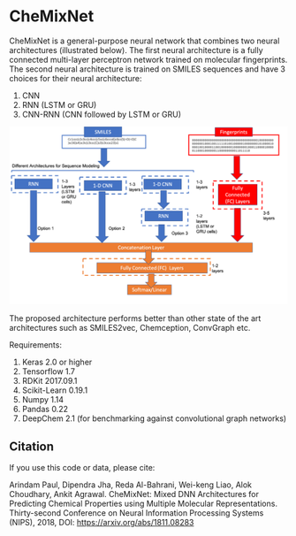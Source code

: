 # CheMixNet
CheMixNet is a general-purpose neural network that combines two neural architectures (illustrated below). 
The first neural architecture is a fully connected multi-layer perceptron network trained on molecular fingerprints. 
The second neural architecture is trained on SMILES sequences and have 3 choices for their neural architecture: 
1. CNN
2. RNN (LSTM or GRU)
3. CNN-RNN (CNN followed by LSTM or GRU)

<p align="center">
  <img src="images/model.png" width="600">
</p>

The proposed architecture performs better than other state of the art architectures such as SMILES2vec, Chemception, ConvGraph etc. 

Requirements: 
1. Keras 2.0 or higher
2. Tensorflow 1.7 
3. RDKit 2017.09.1
4. Scikit-Learn 0.19.1
5. Numpy 1.14
6. Pandas 0.22
7. DeepChem 2.1 (for benchmarking against convolutional graph networks) 

## Citation
If you use this code or data, please cite:

Arindam Paul, Dipendra Jha, Reda Al-Bahrani, Wei-keng Liao, Alok Choudhary, Ankit Agrawal. CheMixNet: Mixed DNN Architectures for Predicting Chemical Properties using Multiple Molecular Representations. Thirty-second Conference on Neural Information Processing Systems (NIPS), 2018, DOI:  https://arxiv.org/abs/1811.08283
